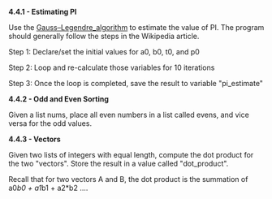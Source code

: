**4.4.1 - Estimating PI**

Use the [Gauss–Legendre_algorithm](******https://en.wikipedia.org/wiki/Gauss%E2%80%93Legendre_algorithm**) to estimate the value of PI. 
The program should generally follow the steps in the Wikipedia article.

Step 1: Declare/set the initial values for a0, b0, t0, and p0

Step 2: Loop and re-calculate those variables for 10 iterations

Step 3: Once the loop is completed, save the result to variable "pi_estimate" 

**4.4.2 - Odd and Even Sorting**

Given a list nums, place all even numbers in a list called evens, and vice versa for the odd values.

**4.4.3 - Vectors**

Given two lists of integers with equal length, compute the dot product for the two "vectors".
Store the result in a value called "dot_product".

Recall that for two vectors A and B, the dot product is the summation of a0*b0 + a1*b1 + a2*b2 ....
